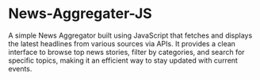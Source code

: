 # News-Aggregater-JS
A simple News Aggregator built using JavaScript that fetches and displays the latest headlines from various sources via APIs. It provides a clean interface to browse top news stories, filter by categories, and search for specific topics, making it an efficient way to stay updated with current events.
